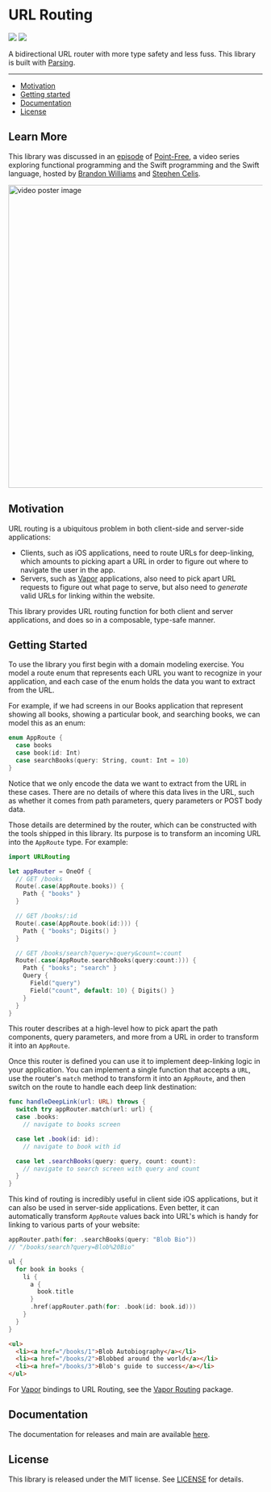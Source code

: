 # URL Routing

[![](https://img.shields.io/endpoint?url=https%3A%2F%2Fswiftpackageindex.com%2Fapi%2Fpackages%2Fpointfreeco%2Fswift-url-routing%2Fbadge%3Ftype%3Dswift-versions)](https://swiftpackageindex.com/pointfreeco/swift-url-routing)
[![](https://img.shields.io/endpoint?url=https%3A%2F%2Fswiftpackageindex.com%2Fapi%2Fpackages%2Fpointfreeco%2Fswift-url-routing%2Fbadge%3Ftype%3Dplatforms)](https://swiftpackageindex.com/pointfreeco/swift-url-routing)

A bidirectional URL router with more type safety and less fuss. This library is built with [Parsing][swift-parsing].

---

* [Motivation](#Motivation)
* [Getting started](#Getting-started)
* [Documentation](#Documentation)
* [License](#License)

## Learn More

This library was discussed in an [episode](http://pointfree.co/episodes/ep187-tour-of-parser-printers-url-routing) of [Point-Free](http://pointfree.co), a video series exploring functional programming and the Swift programming and the Swift language, hosted by [Brandon Williams](https://twitter.com/mbrandonw) and [Stephen Celis](https://twitter.com/stephencelis).

<a href="http://pointfree.co/episodes/ep187-tour-of-parser-printers-url-routing">
  <img alt="video poster image" src="https://d3rccdn33rt8ze.cloudfront.net/episodes/0187.jpeg" width="600">
</a>

## Motivation

URL routing is a ubiquitous problem in both client-side and server-side applications:

* Clients, such as iOS applications, need to route URLs for deep-linking, which amounts to picking apart a URL in order to figure out where to navigate the user in the app.
* Servers, such as [Vapor][vapor] applications, also need to pick apart URL requests to figure out what page to serve, but also need to _generate_ valid URLs for linking within the website.

This library provides URL routing function for both client and server applications, and does so in a composable, type-safe manner.

## Getting Started

To use the library you first begin with a domain modeling exercise. You model a route enum that represents each URL you want to recognize in your application, and each case of the enum holds the data you want to extract from the URL.

For example, if we had screens in our Books application that represent showing all books, showing a particular book, and searching books, we can model this as an enum:

```swift
enum AppRoute {
  case books
  case book(id: Int)
  case searchBooks(query: String, count: Int = 10)
}
```

Notice that we only encode the data we want to extract from the URL in these cases. There are no details of where this data lives in the URL, such as whether it comes from path parameters, query parameters or POST body data.

Those details are determined by the router, which can be constructed with the tools shipped in this library. Its purpose is to transform an incoming URL into the `AppRoute` type. For example:

```swift
import URLRouting

let appRouter = OneOf {
  // GET /books
  Route(.case(AppRoute.books)) {
    Path { "books" }
  }

  // GET /books/:id
  Route(.case(AppRoute.book(id:))) {
    Path { "books"; Digits() }
  }

  // GET /books/search?query=:query&count=:count
  Route(.case(AppRoute.searchBooks(query:count:))) {
    Path { "books"; "search" }
    Query {
      Field("query")
      Field("count", default: 10) { Digits() }
    }
  }
}
```

This router describes at a high-level how to pick apart the path components, query parameters, and more from a URL in order to transform it into an `AppRoute`.

Once this router is defined you can use it to implement deep-linking logic in your application. You can implement a single function that accepts a `URL`, use the router's `match` method to transform it into an `AppRoute`, and then switch on the route to handle each deep link destination:

```swift
func handleDeepLink(url: URL) throws {
  switch try appRouter.match(url: url) {
  case .books:
    // navigate to books screen

  case let .book(id: id):
    // navigate to book with id

  case let .searchBooks(query: query, count: count):
    // navigate to search screen with query and count
  }
}
```

This kind of routing is incredibly useful in client side iOS applications, but it can also be used in server-side applications. Even better, it can automatically transform `AppRoute` values back into URL's which is handy for linking to various parts of your website:

```swift
appRouter.path(for: .searchBooks(query: "Blob Bio"))
// "/books/search?query=Blob%20Bio"
```

```swift
ul {
  for book in books {
    li {
      a {
        book.title
      }
      .href(appRouter.path(for: .book(id: book.id)))
    }
  }
}
```
```html
<ul>
  <li><a href="/books/1">Blob Autobiography</a></li>
  <li><a href="/books/2">Blobbed around the world</a></li>
  <li><a href="/books/3">Blob's guide to success</a></li>
</ul>
```

For [Vapor][vapor] bindings to URL Routing, see the [Vapor Routing][vapor-routing] package.

## Documentation

The documentation for releases and main are available [here](https://swiftpackageindex.com/pointfreeco/swift-url-routing/main/documentation/urlrouting).

## License

This library is released under the MIT license. See [LICENSE](LICENSE) for details.

[swift-parsing]: http://github.com/pointfreeco/swift-parsing
[vapor-routing]: http://github.com/pointfreeco/vapor-routing
[vapor]: http://vapor.codes
